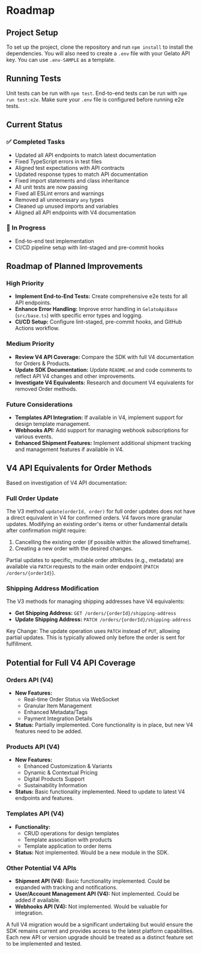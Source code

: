 # Roadmap

## Project Setup

To set up the project, clone the repository and run `npm install` to install the dependencies.
You will also need to create a `.env` file with your Gelato API key. You can use `.env-SAMPLE` as a template.

## Running Tests

Unit tests can be run with `npm test`.
End-to-end tests can be run with `npm run test:e2e`. Make sure your `.env` file is configured before running e2e tests.

## Current Status

### ✅ Completed Tasks
- Updated all API endpoints to match latest documentation
- Fixed TypeScript errors in test files
- Aligned test expectations with API contracts
- Updated response types to match API documentation
- Fixed import statements and class inheritance
- All unit tests are now passing
- Fixed all ESLint errors and warnings
- Removed all unnecessary `any` types
- Cleaned up unused imports and variables
- Aligned all API endpoints with V4 documentation

### 🚧 In Progress
- End-to-end test implementation
- CI/CD pipeline setup with lint-staged and pre-commit hooks

## Roadmap of Planned Improvements

### High Priority
- **Implement End-to-End Tests:** Create comprehensive e2e tests for all API endpoints.
- **Enhance Error Handling:** Improve error handling in `GelatoApiBase` (`src/base.ts`) with specific error types and logging.
- **CI/CD Setup:** Configure lint-staged, pre-commit hooks, and GitHub Actions workflow.

### Medium Priority
- **Review V4 API Coverage:** Compare the SDK with full V4 documentation for Orders & Products.
- **Update SDK Documentation:** Update `README.md` and code comments to reflect API V4 changes and other improvements.
- **Investigate V4 Equivalents:** Research and document V4 equivalents for removed Order methods.

### Future Considerations
- **Templates API Integration:** If available in V4, implement support for design template management.
- **Webhooks API:** Add support for managing webhook subscriptions for various events.
- **Enhanced Shipment Features:** Implement additional shipment tracking and management features if available in V4.

## V4 API Equivalents for Order Methods

Based on investigation of V4 API documentation:

### Full Order Update
The V3 method `update(orderId, order)` for full order updates does not have a direct equivalent in V4 for confirmed orders. V4 favors more granular updates. Modifying an existing order's items or other fundamental details after confirmation might require:
1. Cancelling the existing order (if possible within the allowed timeframe).
2. Creating a new order with the desired changes.

Partial updates to specific, mutable order attributes (e.g., metadata) are available via `PATCH` requests to the main order endpoint (`PATCH /orders/{orderId}`).

### Shipping Address Modification
The V3 methods for managing shipping addresses have V4 equivalents:

- **Get Shipping Address:** `GET /orders/{orderId}/shipping-address`
- **Update Shipping Address:** `PATCH /orders/{orderId}/shipping-address`

Key Change: The update operation uses `PATCH` instead of `PUT`, allowing partial updates. This is typically allowed only before the order is sent for fulfillment.

## Potential for Full V4 API Coverage

### Orders API (V4)
* **New Features:**
  * Real-time Order Status via WebSocket
  * Granular Item Management
  * Enhanced Metadata/Tags
  * Payment Integration Details
* **Status:** Partially implemented. Core functionality is in place, but new V4 features need to be added.

### Products API (V4)
* **New Features:**
  * Enhanced Customization & Variants
  * Dynamic & Contextual Pricing
  * Digital Products Support
  * Sustainability Information
* **Status:** Basic functionality implemented. Need to update to latest V4 endpoints and features.

### Templates API (V4)
* **Functionality:**
  * CRUD operations for design templates
  * Template association with products
  * Template application to order items
* **Status:** Not implemented. Would be a new module in the SDK.

### Other Potential V4 APIs
* **Shipment API (V4):** Basic functionality implemented. Could be expanded with tracking and notifications.
* **User/Account Management API (V4):** Not implemented. Could be added if available.
* **Webhooks API (V4):** Not implemented. Would be valuable for integration.

A full V4 migration would be a significant undertaking but would ensure the SDK remains current and provides access to the latest platform capabilities. Each new API or version upgrade should be treated as a distinct feature set to be implemented and tested.
